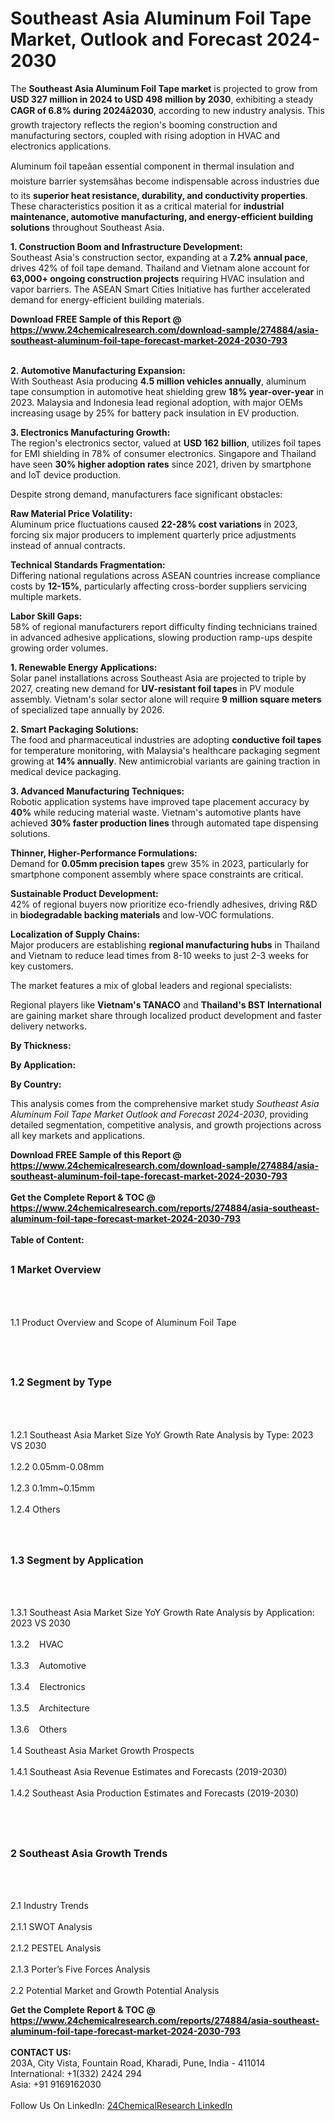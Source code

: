 <h1>Southeast Asia Aluminum Foil Tape Market, Outlook and Forecast 2024-2030</h1><p>The <strong>Southeast Asia Aluminum Foil Tape market</strong> is projected to grow from <strong>USD 327 million in 2024 to USD 498 million by 2030</strong>, exhibiting a steady <strong>CAGR of 6.8% during 2024â2030</strong>, according to new industry analysis. This growth trajectory reflects the region's booming construction and manufacturing sectors, coupled with rising adoption in HVAC and electronics applications.</p><p>Aluminum foil tapeâan essential component in thermal insulation and moisture barrier systemsâhas become indispensable across industries due to its <strong>superior heat resistance, durability, and conductivity properties</strong>. These characteristics position it as a critical material for <strong>industrial maintenance, automotive manufacturing, and energy-efficient building solutions</strong> throughout Southeast Asia.</p><p><strong>1. Construction Boom and Infrastructure Development:</strong><br>
Southeast Asia's construction sector, expanding at a <strong>7.2% annual pace</strong>, drives 42% of foil tape demand. Thailand and Vietnam alone account for <strong>63,000+ ongoing construction projects</strong> requiring HVAC insulation and vapor barriers. The ASEAN Smart Cities Initiative has further accelerated demand for energy-efficient building materials.</p><div><b>Download FREE Sample of this Report @ 
            <a href="https://www.24chemicalresearch.com/download-sample/274884/asia-southeast-aluminum-foil-tape-forecast-market-2024-2030-793">
            https://www.24chemicalresearch.com/download-sample/274884/asia-southeast-aluminum-foil-tape-forecast-market-2024-2030-793</a></b></div><br><p><strong>2. Automotive Manufacturing Expansion:</strong><br>
With Southeast Asia producing <strong>4.5 million vehicles annually</strong>, aluminum tape consumption in automotive heat shielding grew <strong>18% year-over-year</strong> in 2023. Malaysia and Indonesia lead regional adoption, with major OEMs increasing usage by 25% for battery pack insulation in EV production.</p><p><strong>3. Electronics Manufacturing Growth:</strong><br>
The region's electronics sector, valued at <strong>USD 162 billion</strong>, utilizes foil tapes for EMI shielding in 78% of consumer electronics. Singapore and Thailand have seen <strong>30% higher adoption rates</strong> since 2021, driven by smartphone and IoT device production.</p><p>Despite strong demand, manufacturers face significant obstacles:</p><p><strong>Raw Material Price Volatility:</strong><br>
    Aluminum price fluctuations caused <strong>22-28% cost variations</strong> in 2023, forcing six major producers to implement quarterly price adjustments instead of annual contracts.</p><p><strong>Technical Standards Fragmentation:</strong><br>
    Differing national regulations across ASEAN countries increase compliance costs by <strong>12-15%</strong>, particularly affecting cross-border suppliers servicing multiple markets.</p><p><strong>Labor Skill Gaps:</strong><br>
    58% of regional manufacturers report difficulty finding technicians trained in advanced adhesive applications, slowing production ramp-ups despite growing order volumes.</p><p><strong>1. Renewable Energy Applications:</strong><br>
Solar panel installations across Southeast Asia are projected to triple by 2027, creating new demand for <strong>UV-resistant foil tapes</strong> in PV module assembly. Vietnam's solar sector alone will require <strong>9 million square meters</strong> of specialized tape annually by 2026.</p><p><strong>2. Smart Packaging Solutions:</strong><br>
The food and pharmaceutical industries are adopting <strong>conductive foil tapes</strong> for temperature monitoring, with Malaysia's healthcare packaging segment growing at <strong>14% annually</strong>. New antimicrobial variants are gaining traction in medical device packaging.</p><p><strong>3. Advanced Manufacturing Techniques:</strong><br>
Robotic application systems have improved tape placement accuracy by <strong>40%</strong> while reducing material waste. Vietnam's automotive plants have achieved <strong>30% faster production lines</strong> through automated tape dispensing solutions.</p><p><strong>Thinner, Higher-Performance Formulations:</strong><br>
    Demand for <strong>0.05mm precision tapes</strong> grew 35% in 2023, particularly for smartphone component assembly where space constraints are critical.</p><p><strong>Sustainable Product Development:</strong><br>
    42% of regional buyers now prioritize eco-friendly adhesives, driving R&amp;D in <strong>biodegradable backing materials</strong> and low-VOC formulations.</p><p><strong>Localization of Supply Chains:</strong><br>
    Major producers are establishing <strong>regional manufacturing hubs</strong> in Thailand and Vietnam to reduce lead times from 8-10 weeks to just 2-3 weeks for key customers.</p><p>The market features a mix of global leaders and regional specialists:</p><p>Regional players like <strong>Vietnam's TANACO</strong> and <strong>Thailand's BST International</strong> are gaining market share through localized product development and faster delivery networks.</p><p><strong>By Thickness:</strong></p><p><strong>By Application:</strong></p><p><strong>By Country:</strong></p><p>This analysis comes from the comprehensive market study <em>Southeast Asia Aluminum Foil Tape Market Outlook and Forecast 2024-2030</em>, providing detailed segmentation, competitive analysis, and growth projections across all key markets and applications.</p><div><b>Download FREE Sample of this Report @ 
            <a href="https://www.24chemicalresearch.com/download-sample/274884/asia-southeast-aluminum-foil-tape-forecast-market-2024-2030-793">
            https://www.24chemicalresearch.com/download-sample/274884/asia-southeast-aluminum-foil-tape-forecast-market-2024-2030-793</a></b></div><br><div><b>Get the Complete Report & TOC @ 
            <a href="https://www.24chemicalresearch.com/reports/274884/asia-southeast-aluminum-foil-tape-forecast-market-2024-2030-793">
            https://www.24chemicalresearch.com/reports/274884/asia-southeast-aluminum-foil-tape-forecast-market-2024-2030-793</a></b></div><br>
            <b>Table of Content:</b><p><h2><span style="font-size:16px"><strong>1 Market Overview&nbsp;&nbsp; &nbsp;</strong></span></h2><br />
<br />
<p>1.1 Product Overview and Scope of Aluminum Foil Tape&nbsp;</p><br />
<br />
<h2><strong><span style="font-size:16px">1.2 Segment by Type&nbsp;&nbsp; &nbsp;</span></strong></h2><br />
<br />
<p>1.2.1 Southeast Asia Market Size YoY Growth Rate Analysis by Type: 2023 VS 2030&nbsp;&nbsp; &nbsp;<br /><br />
1.2.2 0.05mm-0.08mm&nbsp;&nbsp; &nbsp;<br /><br />
1.2.3 0.1mm~0.15mm<br /><br />
1.2.4 Others<br /><br />
<br />
<h2><span style="font-size:16px"><strong>1.3 Segment by Application&nbsp;&nbsp;</strong></span></h2><br />
<br />
<p>1.3.1 Southeast Asia Market Size YoY Growth Rate Analysis by Application: 2023 VS 2030&nbsp;&nbsp; &nbsp;<br /><br />
1.3.2&nbsp;&nbsp; &nbsp;HVAC<br /><br />
1.3.3&nbsp;&nbsp; &nbsp;Automotive<br /><br />
1.3.4&nbsp;&nbsp; &nbsp;Electronics<br /><br />
1.3.5&nbsp;&nbsp; &nbsp;Architecture<br /><br />
1.3.6&nbsp;&nbsp; &nbsp;Others<br /><br />
1.4 Southeast Asia Market Growth Prospects&nbsp;&nbsp; &nbsp;<br /><br />
1.4.1 Southeast Asia Revenue Estimates and Forecasts (2019-2030)&nbsp;&nbsp; &nbsp;<br /><br />
1.4.2 Southeast Asia Production Estimates and Forecasts (2019-2030)&nbsp;&nbsp;</p><br />
<br />
<h2><span style="font-size:16px"><strong>2 Southeast Asia Growth Trends&nbsp;&nbsp; &nbsp;</strong></span></h2><br />
<br />
<p>2.1 Industry Trends&nbsp;&nbsp; &nbsp;<br /><br />
2.1.1 SWOT Analysis&nbsp;&nbsp; &nbsp;<br /><br />
2.1.2 PESTEL Analysis&nbsp;&nbsp; &nbsp;<br /><br />
2.1.3 Porter&rsquo;s Five Forces Analysis&nbsp;&nbsp; &nbsp;<br /><br />
2.2 Potential Market and Growth Potential Analysis&nbsp</p><div><b>Get the Complete Report & TOC @ 
            <a href="https://www.24chemicalresearch.com/reports/274884/asia-southeast-aluminum-foil-tape-forecast-market-2024-2030-793">
            https://www.24chemicalresearch.com/reports/274884/asia-southeast-aluminum-foil-tape-forecast-market-2024-2030-793</a></b></div><br><b>CONTACT US:</b><br>
            203A, City Vista, Fountain Road, Kharadi, Pune, India - 411014<br>
            International: +1(332) 2424 294<br>
            Asia: +91 9169162030 <br><br>
            Follow Us On LinkedIn: <a href="https://www.linkedin.com/company/24chemicalresearch/">24ChemicalResearch LinkedIn</a>